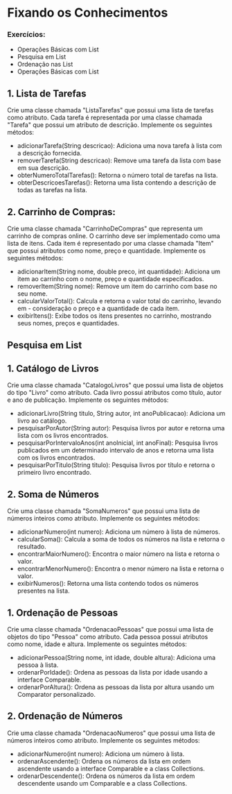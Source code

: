 
# Fixando os Conhecimentos
### Exercícios:

- Operações Básicas com List
- Pesquisa em List
- Ordenação nas List
- Operações Básicas com List
## 1. Lista de Tarefas
Crie uma classe chamada "ListaTarefas" que possui uma lista de tarefas como atributo. Cada tarefa é representada por uma classe chamada "Tarefa" que possui um atributo de descrição. Implemente os seguintes métodos:

- adicionarTarefa(String descricao): Adiciona uma nova tarefa à lista com a descrição fornecida.
- removerTarefa(String descricao): Remove uma tarefa da lista com base em sua descrição.
- obterNumeroTotalTarefas(): Retorna o número total de tarefas na lista.
- obterDescricoesTarefas(): Retorna uma lista contendo a descrição de todas as tarefas na lista.
## 2. Carrinho de Compras:
Crie uma classe chamada "CarrinhoDeCompras" que representa um carrinho de compras online. O carrinho deve ser implementado como uma lista de itens. Cada item é representado por uma classe chamada "Item" que possui atributos como nome, preço e quantidade. Implemente os seguintes métodos:

- adicionarItem(String nome, double preco, int quantidade): Adiciona um item ao carrinho com o nome, preço e quantidade especificados.
- removerItem(String nome): Remove um item do carrinho com base no seu nome.
- calcularValorTotal(): Calcula e retorna o valor total do carrinho, levando em - consideração o preço e a quantidade de cada item.
- exibirItens(): Exibe todos os itens presentes no carrinho, mostrando seus nomes, preços e quantidades.

## Pesquisa em List

## 1. Catálogo de Livros
Crie uma classe chamada "CatalogoLivros" que possui uma lista de objetos do tipo "Livro" como atributo. Cada livro possui atributos como título, autor e ano de publicação. Implemente os seguintes métodos:

- adicionarLivro(String titulo, String autor, int anoPublicacao): Adiciona um livro ao catálogo.
- pesquisarPorAutor(String autor): Pesquisa livros por autor e retorna uma lista com os livros encontrados.
- pesquisarPorIntervaloAnos(int anoInicial, int anoFinal): Pesquisa livros publicados em um determinado intervalo de anos e retorna uma lista com os livros encontrados.
- pesquisarPorTitulo(String titulo): Pesquisa livros por título e retorna o primeiro livro encontrado.

## 2. Soma de Números
Crie uma classe chamada "SomaNumeros" que possui uma lista de números inteiros como atributo. Implemente os seguintes métodos:

- adicionarNumero(int numero): Adiciona um número à lista de números.
- calcularSoma(): Calcula a soma de todos os números na lista e retorna o resultado.
- encontrarMaiorNumero(): Encontra o maior número na lista e retorna o valor.
- encontrarMenorNumero(): Encontra o menor número na lista e retorna o valor.
- exibirNumeros(): Retorna uma lista contendo todos os números presentes na lista.

##  1. Ordenação de Pessoas
Crie uma classe chamada "OrdenacaoPessoas" que possui uma lista de objetos do tipo "Pessoa" como atributo. Cada pessoa possui atributos como nome, idade e altura. Implemente os seguintes métodos:

- adicionarPessoa(String nome, int idade, double altura): Adiciona uma pessoa à lista.
- ordenarPorIdade(): Ordena as pessoas da lista por idade usando a interface Comparable.
- ordenarPorAltura(): Ordena as pessoas da lista por altura usando um Comparator personalizado.

## 2. Ordenação de Números
Crie uma classe chamada "OrdenacaoNumeros" que possui uma lista de números inteiros como atributo. Implemente os seguintes métodos:

- adicionarNumero(int numero): Adiciona um número à lista.
- ordenarAscendente(): Ordena os números da lista em ordem ascendente usando a interface Comparable e a class Collections.
- ordenarDescendente(): Ordena os números da lista em ordem descendente usando um Comparable e a class Collections.
